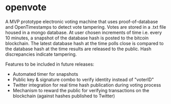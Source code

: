 # openvote
A MVP prototype electronic voting machine that uses proof-of-database and OpenTimestamps to detect vote tampering. Votes are stored in a .txt file housed in a mongo database. At user chosen increments of time i.e. every 10 minutes, a snapshot of the database hash is posted to the bitcoin blockchain. The latest database hash at the time polls close is compared to the database hash at the time results are released to the public. Hash discrepancies indicate tampering. 

Features to be included in future releases:
- Automated timer for snapshots
- Public key & signature combo to verify identity instead of "voterID"
- Twitter integration for real time hash publication during voting process 
- Mechanism to reward the public for verifying transactions on the blockchain (against hashes published to Twitter)
